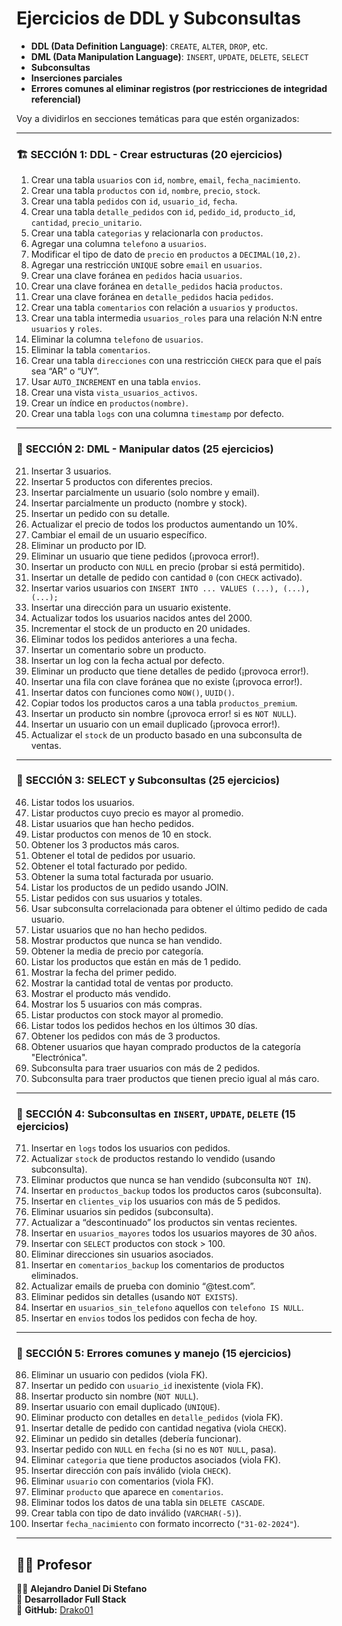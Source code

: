 # Ejercicios de DDL y Subconsultas

- **DDL (Data Definition Language)**: `CREATE`, `ALTER`, `DROP`, etc.
- **DML (Data Manipulation Language)**: `INSERT`, `UPDATE`, `DELETE`, `SELECT`
- **Subconsultas**
- **Inserciones parciales**
- **Errores comunes al eliminar registros (por restricciones de integridad referencial)**

Voy a dividirlos en secciones temáticas para que estén organizados:

---

### 🏗️ **SECCIÓN 1: DDL - Crear estructuras (20 ejercicios)**

1. Crear una tabla `usuarios` con `id`, `nombre`, `email`, `fecha_nacimiento`.
2. Crear una tabla `productos` con `id`, `nombre`, `precio`, `stock`.
3. Crear una tabla `pedidos` con `id`, `usuario_id`, `fecha`.
4. Crear una tabla `detalle_pedidos` con `id`, `pedido_id`, `producto_id`, `cantidad`, `precio_unitario`.
5. Crear una tabla `categorias` y relacionarla con `productos`.
6. Agregar una columna `telefono` a `usuarios`.
7. Modificar el tipo de dato de `precio` en `productos` a `DECIMAL(10,2)`.
8. Agregar una restricción `UNIQUE` sobre `email` en `usuarios`.
9. Crear una clave foránea en `pedidos` hacia `usuarios`.
10. Crear una clave foránea en `detalle_pedidos` hacia `productos`.
11. Crear una clave foránea en `detalle_pedidos` hacia `pedidos`.
12. Crear una tabla `comentarios` con relación a `usuarios` y `productos`.
13. Crear una tabla intermedia `usuarios_roles` para una relación N:N entre `usuarios` y `roles`.
14. Eliminar la columna `telefono` de `usuarios`.
15. Eliminar la tabla `comentarios`.
16. Crear una tabla `direcciones` con una restricción `CHECK` para que el país sea “AR” o “UY”.
17. Usar `AUTO_INCREMENT` en una tabla `envios`.
18. Crear una vista `vista_usuarios_activos`.
19. Crear un índice en `productos(nombre)`.
20. Crear una tabla `logs` con una columna `timestamp` por defecto.

---

### 📝 **SECCIÓN 2: DML - Manipular datos (25 ejercicios)**

21. Insertar 3 usuarios.
22. Insertar 5 productos con diferentes precios.
23. Insertar parcialmente un usuario (solo nombre y email).
24. Insertar parcialmente un producto (nombre y stock).
25. Insertar un pedido con su detalle.
26. Actualizar el precio de todos los productos aumentando un 10%.
27. Cambiar el email de un usuario específico.
28. Eliminar un producto por ID.
29. Eliminar un usuario que tiene pedidos (¡provoca error!).
30. Insertar un producto con `NULL` en precio (probar si está permitido).
31. Insertar un detalle de pedido con cantidad `0` (con `CHECK` activado).
32. Insertar varios usuarios con `INSERT INTO ... VALUES (...), (...), (...);`
33. Insertar una dirección para un usuario existente.
34. Actualizar todos los usuarios nacidos antes del 2000.
35. Incrementar el stock de un producto en 20 unidades.
36. Eliminar todos los pedidos anteriores a una fecha.
37. Insertar un comentario sobre un producto.
38. Insertar un log con la fecha actual por defecto.
39. Eliminar un producto que tiene detalles de pedido (¡provoca error!).
40. Insertar una fila con clave foránea que no existe (¡provoca error!).
41. Insertar datos con funciones como `NOW()`, `UUID()`.
42. Copiar todos los productos caros a una tabla `productos_premium`.
43. Insertar un producto sin nombre (¡provoca error! si es `NOT NULL`).
44. Insertar un usuario con un email duplicado (¡provoca error!).
45. Actualizar el `stock` de un producto basado en una subconsulta de ventas.

---

### 🔎 **SECCIÓN 3: SELECT y Subconsultas (25 ejercicios)**

46. Listar todos los usuarios.
47. Listar productos cuyo precio es mayor al promedio.
48. Listar usuarios que han hecho pedidos.
49. Listar productos con menos de 10 en stock.
50. Obtener los 3 productos más caros.
51. Obtener el total de pedidos por usuario.
52. Obtener el total facturado por pedido.
53. Obtener la suma total facturada por usuario.
54. Listar los productos de un pedido usando JOIN.
55. Listar pedidos con sus usuarios y totales.
56. Usar subconsulta correlacionada para obtener el último pedido de cada usuario.
57. Listar usuarios que no han hecho pedidos.
58. Mostrar productos que nunca se han vendido.
59. Obtener la media de precio por categoría.
60. Listar los productos que están en más de 1 pedido.
61. Mostrar la fecha del primer pedido.
62. Mostrar la cantidad total de ventas por producto.
63. Mostrar el producto más vendido.
64. Mostrar los 5 usuarios con más compras.
65. Listar productos con stock mayor al promedio.
66. Listar todos los pedidos hechos en los últimos 30 días.
67. Obtener los pedidos con más de 3 productos.
68. Obtener usuarios que hayan comprado productos de la categoría "Electrónica".
69. Subconsulta para traer usuarios con más de 2 pedidos.
70. Subconsulta para traer productos que tienen precio igual al más caro.

---

### 🧩 **SECCIÓN 4: Subconsultas en `INSERT`, `UPDATE`, `DELETE` (15 ejercicios)**

71. Insertar en `logs` todos los usuarios con pedidos.
72. Actualizar `stock` de productos restando lo vendido (usando subconsulta).
73. Eliminar productos que nunca se han vendido (subconsulta `NOT IN`).
74. Insertar en `productos_backup` todos los productos caros (subconsulta).
75. Insertar en `clientes_vip` los usuarios con más de 5 pedidos.
76. Eliminar usuarios sin pedidos (subconsulta).
77. Actualizar a “descontinuado” los productos sin ventas recientes.
78. Insertar en `usuarios_mayores` todos los usuarios mayores de 30 años.
79. Insertar con `SELECT` productos con stock > 100.
80. Eliminar direcciones sin usuarios asociados.
81. Insertar en `comentarios_backup` los comentarios de productos eliminados.
82. Actualizar emails de prueba con dominio “@test.com”.
83. Eliminar pedidos sin detalles (usando `NOT EXISTS`).
84. Insertar en `usuarios_sin_telefono` aquellos con `telefono IS NULL`.
85. Insertar en `envios` todos los pedidos con fecha de hoy.

---

### 🧨 **SECCIÓN 5: Errores comunes y manejo (15 ejercicios)**

86. Eliminar un usuario con pedidos (viola FK).
87. Insertar un pedido con `usuario_id` inexistente (viola FK).
88. Insertar producto sin nombre (`NOT NULL`).
89. Insertar usuario con email duplicado (`UNIQUE`).
90. Eliminar producto con detalles en `detalle_pedidos` (viola FK).
91. Insertar detalle de pedido con cantidad negativa (viola `CHECK`).
92. Eliminar un pedido sin detalles (debería funcionar).
93. Insertar pedido con `NULL` en `fecha` (si no es `NOT NULL`, pasa).
94. Eliminar `categoria` que tiene productos asociados (viola FK).
95. Insertar dirección con país inválido (viola `CHECK`).
96. Eliminar `usuario` con comentarios (viola FK).
97. Eliminar `producto` que aparece en `comentarios`.
98. Eliminar todos los datos de una tabla sin `DELETE CASCADE`.
99. Crear tabla con tipo de dato inválido (`VARCHAR(-5)`).
100. Insertar `fecha_nacimiento` con formato incorrecto (`"31-02-2024"`).

---

## 🧑‍🏫 Profesor  

👨‍💻 **Alejandro Daniel Di Stefano**  
📌 **Desarrollador Full Stack**  
🔗 **GitHub:** [Drako01](https://github.com/Drako01)  
